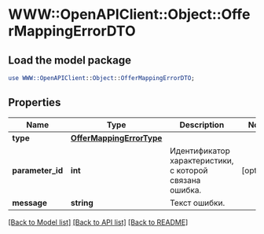 # WWW::OpenAPIClient::Object::OfferMappingErrorDTO

## Load the model package
```perl
use WWW::OpenAPIClient::Object::OfferMappingErrorDTO;
```

## Properties
Name | Type | Description | Notes
------------ | ------------- | ------------- | -------------
**type** | [**OfferMappingErrorType**](OfferMappingErrorType.md) |  | 
**parameter_id** | **int** | Идентификатор характеристики, с которой связана ошибка. | [optional] 
**message** | **string** | Текст ошибки. | 

[[Back to Model list]](../README.md#documentation-for-models) [[Back to API list]](../README.md#documentation-for-api-endpoints) [[Back to README]](../README.md)


